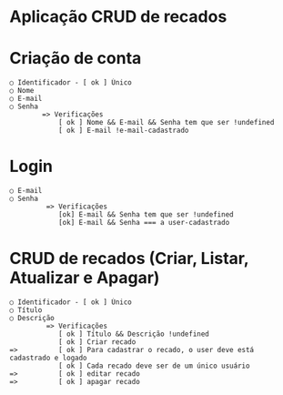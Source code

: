 # Aplicação CRUD de recados


# Criação de conta

    ○ Identificador - [ ok ] Único
    ○ Nome
    ○ E-mail 
    ○ Senha
            => Verificações
                [ ok ] Nome && E-mail && Senha tem que ser !undefined
                [ ok ] E-mail !e-mail-cadastrado
# Login
    ○ E-mail
    ○ Senha
             => Verificações
                [ok] E-mail && Senha tem que ser !undefined
                [ok] E-mail && Senha === a user-cadastrado
# CRUD de recados (Criar, Listar, Atualizar e Apagar)
    ○ Identificador - [ ok ] Único
    ○ Título
    ○ Descrição
             => Verificações
                [ ok ] Título && Descrição !undefined
                [ ok ] Criar recado
    =>          [ ok ] Para cadastrar o recado, o user deve está cadastrado e logado
                [ ok ] Cada recado deve ser de um único usuário
    =>          [ ok ] editar recado
    =>          [ ok ] apagar recado
